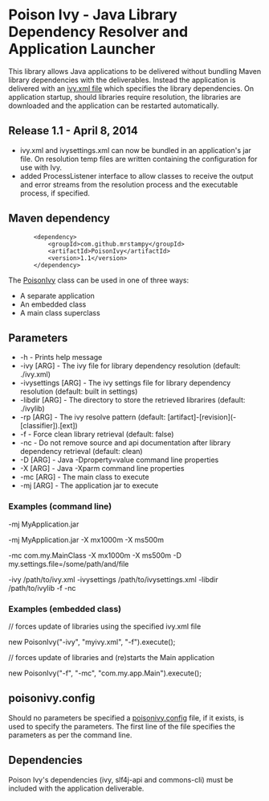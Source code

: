 # Poison Ivy - Java Library Dependency Resolver and Application Launcher

This library allows Java applications to be delivered without bundling Maven library dependencies with the deliverables. Instead the application is delivered with an [ivy.xml file](http://ant.apache.org/ivy/history/latest-milestone/ivyfile.html) which specifies the library dependencies.  On application startup, should libraries require resolution, the libraries are downloaded and the application can be restarted automatically.

## Release 1.1 - April 8, 2014

* ivy.xml and ivysettings.xml can now be bundled in an application's jar file.  On resolution temp files are written containing the configuration for use with Ivy.
* added ProcessListener interface to allow classes to receive the output and error streams from the resolution process and the executable process, if specified.

## Maven dependency
           <dependency>
               <groupId>com.github.mrstampy</groupId>
               <artifactId>PoisonIvy</artifactId>
               <version>1.1</version>
           </dependency>


The [PoisonIvy](https://github.com/mrstampy/PoisonIvy/blob/master/PoisonIvy/src/com/github/mrstampy/poisonivy/PoisonIvy.java) class can be used in one of three ways:

* A separate application
* An embedded class
* A main class superclass

## Parameters

- -h - Prints help message
- -ivy [ARG] - The ivy file for library dependency resolution (default: ./ivy.xml)
- -ivysettings [ARG] - The ivy settings file for library dependency resolution (default: built in settings)
- -libdir [ARG] - The directory to store the retrieved librarires (default: ./ivylib)
- -rp [ARG] - The ivy resolve pattern (default: [artifact]-[revision]&#040;-[classifier]&#041;.[ext])
- -f - Force clean library retrieval (default: false)
- -nc - Do not remove source and api documentation after library dependency retrieval (default: clean)
- -D [ARG] - Java -Dproperty=value command line properties
- -X [ARG] - Java -Xparm command line properties
- -mc [ARG] - The main class to execute
- -mj [ARG] - The application jar to execute

### Examples (command line)

-mj MyApplication.jar

-mj MyApplication.jar -X mx1000m -X ms500m

-mc com.my.MainClass -X mx1000m -X ms500m -D my.settings.file=/some/path/and/file

-ivy /path/to/ivy.xml -ivysettings /path/to/ivysettings.xml -libdir /path/to/ivylib -f -nc

### Examples (embedded class)

// forces update of libraries using the specified ivy.xml file

new PoisonIvy("-ivy", "myivy.xml", "-f").execute();

// forces update of libraries and (re)starts the Main application

new PoisonIvy("-f", "-mc", "com.my.app.Main").execute();

## poisonivy.config

Should no parameters be specified a [poisonivy.config](https://github.com/mrstampy/PoisonIvy/blob/master/PoisonIvy/poisonivy.sample.config) file, if it exists, is used to specify the parameters.  The first line of the file specifies the parameters as per the command line.

## Dependencies

Poison Ivy's dependencies (ivy, slf4j-api and commons-cli) must be included with the application deliverable.
